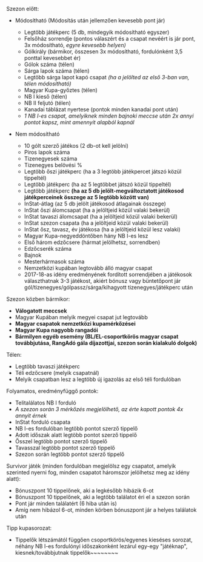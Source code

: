 Szezon előtt:
- Módosítható (Módosítás után jellemzően kevesebb pont jár)
   - Legtöbb játékperc (5 db, mindegyik módosítható egyszer)
   - Felsőház sorrendje (pontos válaszért és a csapat nevéért is jár pont, 3x módosítható, _egyre kevesebb helyen)_
   - Gólkirály (bármikor, összesen 3x módosítható, fordulónként 3,5 ponttal kevesebbet ér)
   - Gólok száma (télen)
   - Sárga lapok száma (télen)
   - Legtöbb sárga lapot kapó csapat _(ha a jelölted az első 3-ban van, télen módosítható)_
   - Magyar Kupa-győztes (télen)
   - NB I kieső (télen)
   - NB II feljutó (télen)
   - Kanadai táblázat nyertese (pontok minden kanadai pont után)
   - _1 NB I-es csapat, amelyiknek minden bajnoki meccse után 2x annyi pontot kapsz, mint amennyit alapból kapnál_

- Nem módosítható
   - 10 gólt szerző játékos (2 db-ot kell jelölni)
   - Piros lapok száma
   - Tizenegyesek száma
   - Tizenegyes belövési %
   - Legtöbb őszi játékperc (ha a 3 legtöbb játékpercet játszó közül tippeltél)
   - Legtöbb játékperc (ha az 5 legtöbbet játszó közül tippeltél)
   - Legtöbb játékperc **(ha az 5 db jelölt-megváltoztatott játékosod játékperceinek összege az 5 legtöbb között van)**
   - InStat-átlag (az 5 db jelölt játékosod átlagainak összege)
   - InStat őszi álomcsapat (ha a jelöltjeid közül valaki bekerül)
   - InStat tavaszi álomcsapat (ha a jelöltjeid közül valaki bekerül)
   - InStat szezon csapata (ha a jelöltjeid közül valaki bekerül)
   - InStat ősz, tavasz, év játékosa (ha a jelöltjeid közül lesz valaki)
   - Magyar Kupa-negyeddöntőben hány NB I-es lesz
   - Első három edzőcsere (hármat jelölhetsz, sorrendben)
   - Edzőcserék száma
   - Bajnok
   - Mesterhármasok száma
   - Nemzetközi kupában legtovább álló magyar csapat
   - 2017-18-as idény eredményének fordított sorrendjében a játékosok választhatnak 3-3 játékost, akiért bónusz vagy 
   büntetőpont jár gól/tizenegyes/gólpassz/sárga/kihagyott tizenegyes/játékperc után

Szezon közben bármikor:
- **Válogatott meccsek**
- Magyar Kupában melyik megyei csapat jut legtovább
- **Magyar csapatok nemzetközi kupamérkőzései**
- **Magyar Kupa nagyobb rangadói**
- **Bármilyen egyéb esemény (BL/EL-csoportkörös magyar csapat továbbjutása, RangAdó gála díjazottjai, szezon során
kialakuló dolgok)**

Télen:
- Legtöbb tavaszi játékperc
- Téli edzőcsere (melyik csapatnál)
- Melyik csapatban lesz a legtöbb új igazolás az első téli fordulóban

Folyamatos, eredményfüggő pontok:
- Telitalálatos NB I forduló
- _A szezon során 3 mérkőzés megjelölhető, az érte kapott pontok 4x annyit érnek_
- InStat forduló csapata
- NB I-es fordulóban legtöbb pontot szerző tippelő
- Adott időszak alatt legtöbb pontot szerző tippelő
- Ősszel legtöbb pontot szerző tippelő
- Tavasszal legtöbb pontot szerző tippelő
- Szezon során legtöbb pontot szerző tippelő

Survivor játék (minden fordulóban megjelölsz egy csapatot, amelyik szerinted nyerni fog, minden csapatot háromszor
jelölhetsz meg az idény alatt):
- Bónuszpont 10 tippelőnek, aki a legkésőbb hibázik 6-ot
- Bónuszpont 10 tippelőnek, aki a legtöbb találatot éri el a szezon során
- Pont jár minden találatért (6 hiba után is)
- Amíg nem hibázol 6-ot, minden körben bónuszpont jár a helyes találatok után

Tipp kupasorozat:
- Tippelők létszámától függően csoportkörös/egyenes kieséses sorozat, néhány NB I-es fordulónyi időszakonként lezárul
egy-egy "játéknap", kiesnek/továbbjutnak tippelők~~~~~~~~